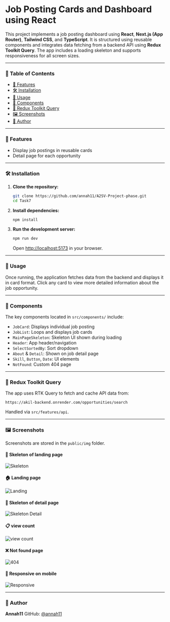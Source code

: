# Job Posting Cards and Dashboard using React

This project implements a job posting dashboard using **React**, **Next.js (App Router)**, **Tailwind CSS**, and **TypeScript**. It is structured using reusable components and integrates data fetching from a backend API using **Redux Toolkit Query**. The app includes a loading skeleton and supports responsiveness for all screen sizes.

---

### 📁 Table of Contents

* [🚀 Features](#-features)
* [🛠️ Installation](#️-installation)
* [📆 Usage](#-usage)
* [🧹 Components](#-components)
* [📡 Redux Toolkit Query](#-redux-toolkit-query)
* [🖼️ Screenshots](#-screenshots)
* [👩 Author](#-author)

---

### 🚀 Features

* Display job postings in reusable cards
* Detail page for each opportunity

---

### 🛠️ Installation

1. **Clone the repository:**

   ```bash
   git clone https://github.com/annah11/A2SV-Project-phase.git
   cd Task7
   ```

2. **Install dependencies:**

   ```bash
   npm install
   ```

3. **Run the development server:**

   ```bash
   npm run dev
   ```

   Open [http://localhost:5173](http://localhost:5173) in your browser.

---

### 📆 Usage

Once running, the application fetches data from the backend and displays it in card format. Click any card to view more detailed information about the job opportunity.

---

### 🧹 Components

The key components located in `src/components/` include:

* `JobCard`: Displays individual job posting
* `JobList`: Loops and displays job cards
* `MainPageSkeleton`: Skeleton UI shown during loading
* `Header`: App header/navigation
* `SelectSortedBy`: Sort dropdown
* `About` & `Detail`: Shown on job detail page
* `Skill`, `Button`, `Date`: UI elements
* `NotFound`: Custom 404 page

---

### 📡 Redux Toolkit Query

The app uses RTK Query to fetch and cache API data from:

```
https://akil-backend.onrender.com/opportunities/search
```

Handled via `src/features/api`.

---

### 🖼️ Screenshots

Screenshots are stored in the `public/img` folder.

#### 🧱 Skeleton of landing page

![Skeleton](public/img/landing%20page%20skeloton.jpg)

#### 🏠 Landing page

![Landing](public/img/landing.jpg)

#### 🧱 Skeleton of detail page

![Skeleton Detail](public/img/mobile.jpg)

#### 📋 view count 

![view count](public/img/viewcount.jpg)

#### ❌ Not found page

![404](public/img/notfound.jpg)

#### 📱 Responsive on mobile

![Responsive](public/img/mobile.jpg)

---

### 👩 Author

**Annah11**
GitHub: [@annah11](https://github.com/annah11)
